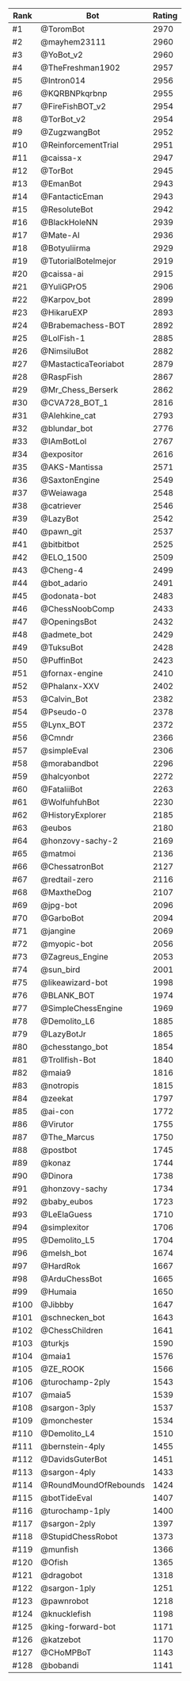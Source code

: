 Rank|Bot|Rating
---|---|---
#1|@ToromBot|2970
#2|@mayhem23111|2960
#3|@YoBot_v2|2960
#4|@TheFreshman1902|2957
#5|@Intron014|2956
#6|@KQRBNPkqrbnp|2955
#7|@FireFishBOT_v2|2954
#8|@TorBot_v2|2954
#9|@ZugzwangBot|2952
#10|@ReinforcementTrial|2951
#11|@caissa-x|2947
#12|@TorBot|2945
#13|@EmanBot|2943
#14|@FantacticEman|2943
#15|@ResoluteBot|2942
#16|@BlackHoleNN|2939
#17|@Mate-AI|2936
#18|@Botyuliirma|2929
#19|@TutorialBotelmejor|2919
#20|@caissa-ai|2915
#21|@YuliGPrO5|2906
#22|@Karpov_bot|2899
#23|@HikaruEXP|2893
#24|@Brabemachess-BOT|2892
#25|@LolFish-1|2885
#26|@NimsiluBot|2882
#27|@MastacticaTeoriabot|2879
#28|@RaspFish|2867
#29|@Mr_Chess_Berserk|2862
#30|@CVA728_BOT_1|2816
#31|@Alehkine_cat|2793
#32|@blundar_bot|2776
#33|@IAmBotLol|2767
#34|@expositor|2616
#35|@AKS-Mantissa|2571
#36|@SaxtonEngine|2549
#37|@Weiawaga|2548
#38|@catriever|2546
#39|@LazyBot|2542
#40|@pawn_git|2537
#41|@bitbitbot|2525
#42|@ELO_1500|2509
#43|@Cheng-4|2499
#44|@bot_adario|2491
#45|@odonata-bot|2483
#46|@ChessNoobComp|2433
#47|@OpeningsBot|2432
#48|@admete_bot|2429
#49|@TuksuBot|2428
#50|@PuffinBot|2423
#51|@fornax-engine|2410
#52|@Phalanx-XXV|2402
#53|@Calvin_Bot|2382
#54|@Pseudo-0|2378
#55|@Lynx_BOT|2372
#56|@Cmndr|2366
#57|@simpleEval|2306
#58|@morabandbot|2296
#59|@halcyonbot|2272
#60|@FataliiBot|2263
#61|@WolfuhfuhBot|2230
#62|@HistoryExplorer|2185
#63|@eubos|2180
#64|@honzovy-sachy-2|2169
#65|@matmoi|2136
#66|@ChessatronBot|2127
#67|@redtail-zero|2116
#68|@MaxtheDog|2107
#69|@jpg-bot|2096
#70|@GarboBot|2094
#71|@jangine|2069
#72|@myopic-bot|2056
#73|@Zagreus_Engine|2053
#74|@sun_bird|2001
#75|@likeawizard-bot|1998
#76|@BLANK_BOT|1974
#77|@SimpleChessEngine|1969
#78|@Demolito_L6|1885
#79|@LazyBotJr|1865
#80|@chesstango_bot|1854
#81|@Trollfish-Bot|1840
#82|@maia9|1816
#83|@notropis|1815
#84|@zeekat|1797
#85|@ai-con|1772
#86|@Virutor|1755
#87|@The_Marcus|1750
#88|@postbot|1745
#89|@konaz|1744
#90|@Dinora|1738
#91|@honzovy-sachy|1734
#92|@baby_eubos|1723
#93|@LeElaGuess|1710
#94|@simplexitor|1706
#95|@Demolito_L5|1704
#96|@melsh_bot|1674
#97|@HardRok|1667
#98|@ArduChessBot|1665
#99|@Humaia|1650
#100|@Jibbby|1647
#101|@schnecken_bot|1643
#102|@ChessChildren|1641
#103|@turkjs|1590
#104|@maia1|1576
#105|@ZE_ROOK|1566
#106|@turochamp-2ply|1543
#107|@maia5|1539
#108|@sargon-3ply|1537
#109|@monchester|1534
#110|@Demolito_L4|1510
#111|@bernstein-4ply|1455
#112|@DavidsGuterBot|1451
#113|@sargon-4ply|1433
#114|@RoundMoundOfRebounds|1424
#115|@botTideEval|1407
#116|@turochamp-1ply|1400
#117|@sargon-2ply|1397
#118|@StupidChessRobot|1373
#119|@munfish|1366
#120|@Ofish|1365
#121|@dragobot|1318
#122|@sargon-1ply|1251
#123|@pawnrobot|1218
#124|@knucklefish|1198
#125|@king-forward-bot|1171
#126|@katzebot|1170
#127|@CHoMPBoT|1143
#128|@bobandi|1141

